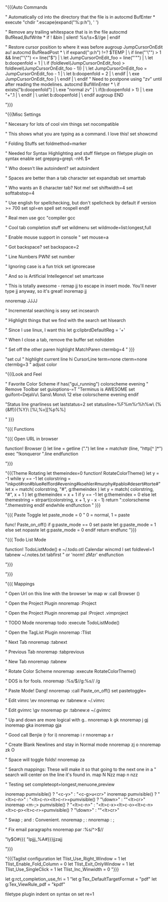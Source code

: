 "{{{Auto Commands

" Automatically cd into the directory that the file is in
autocmd BufEnter * execute "chdir ".escape(expand("%:p:h"), ' ')

" Remove any trailing whitespace that is in the file
autocmd BufRead,BufWrite * if ! &bin | silent! %s/\s\+$//ge | endif

" Restore cursor position to where it was before
augroup JumpCursorOnEdit
   au!
   autocmd BufReadPost *
            \ if expand("<afile>:p:h") !=? $TEMP |
            \   if line("'\"") > 1 && line("'\"") <= line("$") |
            \     let JumpCursorOnEdit_foo = line("'\"") |
            \     let b:doopenfold = 1 |
            \     if (foldlevel(JumpCursorOnEdit_foo) > foldlevel(JumpCursorOnEdit_foo - 1)) |
            \        let JumpCursorOnEdit_foo = JumpCursorOnEdit_foo - 1 |
            \        let b:doopenfold = 2 |
            \     endif |
            \     exe JumpCursorOnEdit_foo |
            \   endif |
            \ endif
   " Need to postpone using "zv" until after reading the modelines.
   autocmd BufWinEnter *
            \ if exists("b:doopenfold") |
            \   exe "normal zv" |
            \   if(b:doopenfold > 1) |
            \       exe  "+".1 |
            \   endif |
            \   unlet b:doopenfold |
            \ endif
augroup END

"}}}

"{{{Misc Settings

" Necesary  for lots of cool vim things
set nocompatible

" This shows what you are typing as a command.  I love this!
set showcmd

" Folding Stuffs
set foldmethod=marker

" Needed for Syntax Highlighting and stuff
filetype on
filetype plugin on
syntax enable
set grepprg=grep\ -nH\ $*

" Who doesn't like autoindent?
set autoindent

" Spaces are better than a tab character
set expandtab
set smarttab

" Who wants an 8 character tab?  Not me!
set shiftwidth=4
set softtabstop=4

" Use english for spellchecking, but don't spellcheck by default
if version >= 700
   set spl=en spell
   set nospell
endif

" Real men use gcc
"compiler gcc

" Cool tab completion stuff
set wildmenu
set wildmode=list:longest,full

" Enable mouse support in console
" set mouse=a

" Got backspace?
set backspace=2

" Line Numbers PWN!
set number

" Ignoring case is a fun trick
set ignorecase

" And so is Artificial Intellegence!
set smartcase

" This is totally awesome - remap jj to escape in insert mode.  You'll never type jj anyway, so it's great!
inoremap jj <Esc>

nnoremap JJJJ <Nop>

" Incremental searching is sexy
set incsearch

" Highlight things that we find with the search
set hlsearch

" Since I use linux, I want this
let g:clipbrdDefaultReg = '+'

" When I close a tab, remove the buffer
set nohidden

" Set off the other paren
highlight MatchParen ctermbg=4
" }}}

"set cul                                           " highlight current line
hi CursorLine term=none cterm=none ctermbg=3      " adjust color

"{{{Look and Feel

" Favorite Color Scheme
if has("gui_running")
   colorscheme evening
   " Remove Toolbar
   set guioptions-=T
   "Terminus is AWESOME
   set guifont=DejaVu\ Sans\ Mono\ 12
else
   colorscheme evening
endif

"Status line gnarliness
set laststatus=2
set statusline=%F%m%r%h%w\ (%{&ff}){%Y}\ [%l,%v][%p%%]

" }}}

"{{{ Functions

"{{{ Open URL in browser

function! Browser ()
   let line = getline (".")
   let line = matchstr (line, "http[^   ]*")
   exec "!konqueror ".line
endfunction

"}}}

"{{{Theme Rotating
let themeindex=0
function! RotateColorTheme()
   let y = -1
   while y == -1
      let colorstring = "inkpot#ron#blue#elflord#evening#koehler#murphy#pablo#desert#torte#"
      let x = match( colorstring, "#", g:themeindex )
      let y = match( colorstring, "#", x + 1 )
      let g:themeindex = x + 1
      if y == -1
         let g:themeindex = 0
      else
         let themestring = strpart(colorstring, x + 1, y - x - 1)
         return ":colorscheme ".themestring
      endif
   endwhile
endfunction
" }}}

"{{{ Paste Toggle
let paste_mode = 0 " 0 = normal, 1 = paste

func! Paste_on_off()
   if g:paste_mode == 0
      set paste
      let g:paste_mode = 1
   else
      set nopaste
      let g:paste_mode = 0
   endif
   return
endfunc
"}}}

"{{{ Todo List Mode

function! TodoListMode()
   e ~/.todo.otl
   Calendar
   wincmd l
   set foldlevel=1
   tabnew ~/.notes.txt
   tabfirst
   " or 'norm! zMzr'
endfunction

"}}}

"}}}

"{{{ Mappings

" Open Url on this line with the browser \w
map <Leader>w :call Browser ()<CR>

" Open the Project Plugin <F2>
nnoremap <silent> <F2> :Project<CR>

" Open the Project Plugin
nnoremap <silent> <Leader>pal  :Project .vimproject<CR>

" TODO Mode
nnoremap <silent> <Leader>todo :execute TodoListMode()<CR>

" Open the TagList Plugin <F3>
nnoremap <silent> <F3> :Tlist<CR>

" Next Tab
nnoremap <silent> <C-Right> :tabnext<CR>

" Previous Tab
nnoremap <silent> <C-Left> :tabprevious<CR>

" New Tab
nnoremap <silent> <C-t> :tabnew<CR>

" Rotate Color Scheme <F8>
nnoremap <silent> <F8> :execute RotateColorTheme()<CR>

" DOS is for fools.
nnoremap <silent> <F9> :%s/$//g<CR>:%s// /g<CR>

" Paste Mode!  Dang! <F10>
nnoremap <silent> <F10> :call Paste_on_off()<CR>
set pastetoggle=<F10>

" Edit vimrc \ev
nnoremap <silent> <Leader>ev :tabnew<CR>:e ~/.vimrc<CR>

" Edit gvimrc \gv
nnoremap <silent> <Leader>gv :tabnew<CR>:e ~/.gvimrc<CR>

" Up and down are more logical with g..
nnoremap <silent> k gk
nnoremap <silent> j gj
inoremap <silent> <Up> <Esc>gka
inoremap <silent> <Down> <Esc>gja

" Good call Benjie (r for i)
nnoremap <silent> <Home> i <Esc>r
nnoremap <silent> <End> a <Esc>r

" Create Blank Newlines and stay in Normal mode
nnoremap <silent> zj o<Esc>
nnoremap <silent> zk O<Esc>

" Space will toggle folds!
nnoremap <space> za

" Search mappings: These will make it so that going to the next one in a
" search will center on the line it's found in.
map N Nzz
map n nzz

" Testing
set completeopt=longest,menuone,preview

inoremap <expr> <cr> pumvisible() ? "\<c-y>" : "\<c-g>u\<cr>"
inoremap <expr> <c-n> pumvisible() ? "\<lt>c-n>" : "\<lt>c-n>\<lt>c-r>=pumvisible() ? \"\\<lt>down>\" : \"\"\<lt>cr>"
inoremap <expr> <m-;> pumvisible() ? "\<lt>c-n>" : "\<lt>c-x>\<lt>c-o>\<lt>c-n>\<lt>c-p>\<lt>c-r>=pumvisible() ? \"\\<lt>down>\" : \"\"\<lt>cr>"

" Swap ; and :  Convenient.
nnoremap ; :
nnoremap : ;

" Fix email paragraphs
nnoremap <leader>par :%s/^>$//<CR>

"ly$O#{{{ "lpjjj_%A#}}}jjzajj

"}}}

"{{{Taglist configuration
let Tlist_Use_Right_Window = 1
let Tlist_Enable_Fold_Column = 0
let Tlist_Exit_OnlyWindow = 1
let Tlist_Use_SingleClick = 1
let Tlist_Inc_Winwidth = 0
"}}}

let g:rct_completion_use_fri = 1
"let g:Tex_DefaultTargetFormat = "pdf"
let g:Tex_ViewRule_pdf = "kpdf"

filetype plugin indent on
syntax on
set re=1
